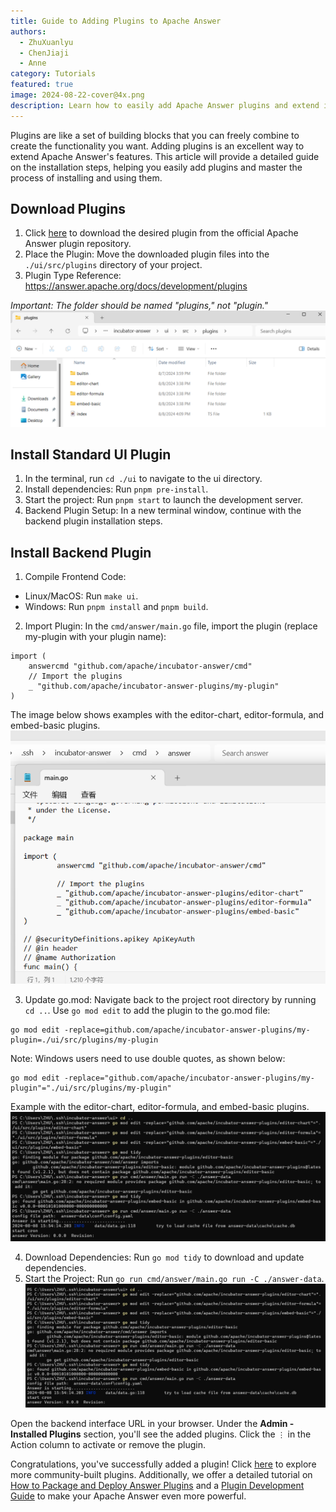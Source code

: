 ```yaml
---
title: Guide to Adding Plugins to Apache Answer
authors:
  - ZhuXuanlyu
  - ChenJiaji
  - Anne
category: Tutorials
featured: true
image: 2024-08-22-cover@4x.png
description: Learn how to easily add Apache Answer plugins and extend its functionality
---
```


Plugins are like a set of building blocks that you can freely combine to create the functionality you want. Adding plugins is an excellent way to extend Apache Answer's features. This article will provide a detailed guide on the installation steps, helping you easily add plugins and master the process of installing and using them.

## Download Plugins

1. Click [here](https://github.com/apache/incubator-answer-plugins/tree/main) to download the desired plugin from the official Apache Answer plugin repository.
2. Place the Plugin: Move the downloaded plugin files into the `./ui/src/plugins` directory of your project.
3. Plugin Type Reference: https://answer.apache.org/docs/development/plugins

_Important: The folder should be named "plugins," not "plugin."_
![files](files.png)

## Install Standard UI Plugin

1. In the terminal, run `cd ./ui` to navigate to the ui directory.
2. Install dependencies: Run `pnpm pre-install`.
3. Start the project: Run `pnpm start` to launch the development server.
4. Backend Plugin Setup: In a new terminal window, continue with the backend plugin installation steps.

## Install Backend Plugin

1. Compile Frontend Code:

- Linux/MacOS: Run `make ui`.
- Windows: Run `pnpm install` and `pnpm build`.

2. Import Plugin: In the `cmd/answer/main.go` file, import the plugin (replace my-plugin with your plugin name):

```
import (
    answercmd "github.com/apache/incubator-answer/cmd"
    // Import the plugins
    _ "github.com/apache/incubator-answer-plugins/my-plugin"
)
```

The image below shows examples with the editor-chart, editor-formula, and embed-basic plugins.
![main-go](main-go.png)

3. Update go.mod: Navigate back to the project root directory by running `cd ..`. Use `go mod edit` to add the plugin to the go.mod file:

```
go mod edit -replace=github.com/apache/incubator-answer-plugins/my-plugin=./ui/src/plugins/my-plugin
```

Note: Windows users need to use double quotes, as shown below:

```
go mod edit -replace="github.com/apache/incubator-answer-plugins/my-plugin"="./ui/src/plugins/my-plugin"
```

Example with the editor-chart, editor-formula, and embed-basic plugins.
![go-edit](go-edit.png)

4. Download Dependencies: Run `go mod tidy` to download and update dependencies.
5. Start the Project: Run `go run cmd/answer/main.go run -C ./answer-data`.
   ![go-tidy](go-tidy.png)

Open the backend interface URL in your browser. Under the **Admin - Installed Plugins** section, you'll see the added plugins. Click the `⋮` in the Action column to activate or remove the plugin.

Congratulations, you've successfully added a plugin! Click [here](https://answer.apache.org/plugins/) to explore more community-built plugins. Additionally, we offer a detailed tutorial on [How to Package and Deploy Answer Plugins](https://answer.apache.org/blog/2024/07/02/how-to-package-and-deploy-answer-plugins/) and a [Plugin Development Guide](https://answer.apache.org/docs/development/plugins/) to make your Apache Answer even more powerful.

